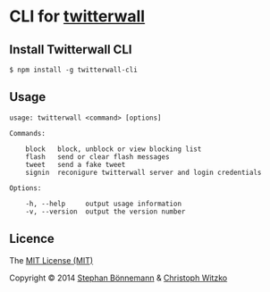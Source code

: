 # CLI for [twitterwall](https://github.com/conc-at/twitterwall)

## Install Twitterwall CLI

    $ npm install -g twitterwall-cli

## Usage

```
usage: twitterwall <command> [options]

Commands:

    block   block, unblock or view blocking list
    flash   send or clear flash messages
    tweet   send a fake tweet
    signin  reconigure twitterwall server and login credentials

Options:

    -h, --help     output usage information
    -v, --version  output the version number
```

## Licence

The [MIT License (MIT)](http://opensource.org/licenses/MIT)

Copyright © 2014 [Stephan Bönnemann](https://twitter.com/boennemann) & [Christoph Witzko](https://twitter.com/christophwitzko)
